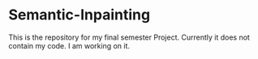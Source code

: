 # Semantic-Inpainting
This is the repository for my final semester Project. Currently it does not contain my code. I am working on it.
